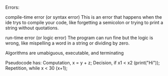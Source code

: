 Errors:

compile-time error (or syntax error)
This is an error that happens when the ide trys to compile your code, like forgetting a semicolon or trying to print a string without quotations.

run-time error (or logic error)
The program can run fine but the logic is wrong, like mispelling a word in a string or dividing by zero.


Algorithms are umabiguous, executable, and terminating

Pseudocode has:
Computation, x = y + z;
Decision, if x1 < x2 (print("Hi"));
Repetition, while x < 30 (x+1);